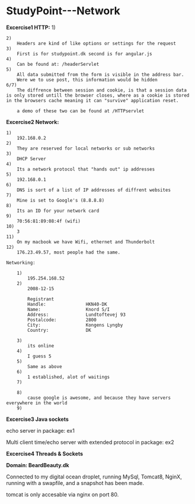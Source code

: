 # StudyPoint---Network

__Excercise1 HTTP:__
	1)

	2)
		Headers are kind of like options or settings for the request
	3)
		First is for studypoint.dk second is for angular.js
	4)
		Can be found at: /headerServlet
	5)
		All data submitted from the form is visible in the address bar. 
		Were we to use post, this information would be hidden
	6/7)
		The diffrence between session and cookie, is that a session data is only stored untill the browser closes, where as a cookie is stored in the browsers cache meaning it can "survive" application reset.

		a demo of these two can be found at /HTTPservlet

__Excercise2 Network:__

	1)
		192.168.0.2
	2)
		They are reserved for local networks or sub networks
	3)
		DHCP Server
	4)
		Its a network protocol that "hands out" ip addresses
	5)
		192.168.0.1
	6)
		DNS is sort of a list of IP addresses of diffrent websites
	7)
		Mine is set to Google's (8.8.8.8)
	8)
		Its an ID for your network card
	9)
	 	70:56:81:89:08:4f (wifi)
	10)
		3
	11)
		On my macbook we have Wifi, ethernet and Thunderbolt
	12)
		176.23.49.57, most people had the same.

	Networking:

		1)
			195.254.168.52
		2)
			2008-12-15

			Registrant
			Handle:               HKN40-DK
			Name:                 Knord S/I
			Address:              Lundtoftevej 93
			Postalcode:           2800
			City:                 Kongens Lyngby
			Country:              DK

		3)
			its online
		4)
			I guess 5
		5)
			Same as above
		6)
			1 established, alot of waitings
		7)

		8)
			cause google is awesome, and because they have servers everywhere in the world
		9)




__Excercise3 Java sockets__

echo server in package: ex1

Multi client time/echo server with extended protocol in package: ex2

__Excercise4 Threads & Sockets__


__Domain: BeardBeauty.dk__

Connected to my digital ocean droplet, running MySql, Tomcat8, NginX, running with a swapfile, and a snapshot has been made.

tomcat is only accesable via nginx on port 80.

